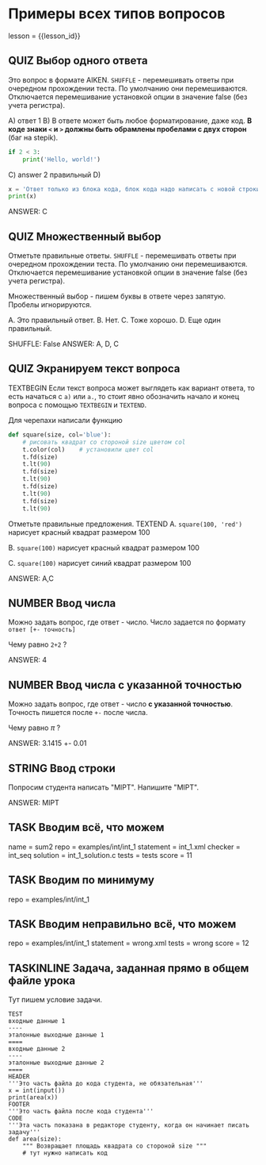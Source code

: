 # Примеры всех типов вопросов

lesson = {{lesson_id}}

## QUIZ Выбор одного ответа

Это вопрос в формате AIKEN. `SHUFFLE` - перемешивать ответы при очередном прохождении теста. По умолчанию они перемешиваются. Отключается перемешивание установкой опции в значение false (без учета регистра).

A) ответ 1
B) В ответе может быть любое форматирование, даже код. **В коде знаки `<` и `>` должны быть обрамлены пробелами с двух сторон** (баг на stepik).
```python
if 2 < 3:
    print('Hello, world!')
```

C) answer 2 правильный
D) 
```python
x = 'Ответ только из блока кода, блок кода надо написать с новой строки'
print(x)
``` 

ANSWER: C

## QUIZ Множественный выбор

Отметьте правильные ответы. `SHUFFLE` - перемешивать ответы при очередном прохождении теста. По умолчанию они перемешиваются. Отключается перемешивание установкой опции в значение false (без учета регистра).

Множественный выбор - пишем буквы в ответе через запятую. Пробелы игнорируются.

A. Это правильный ответ.
B. Нет.
C. Тоже хорошо.
D. Еще один правильный.

SHUFFLE: False
ANSWER: A, D, C

## QUIZ Экранируем текст вопроса

TEXTBEGIN
Если текст вопроса может выглядеть как вариант ответа, то есть начаться с `а)` или `a.`, 
то стоит явно обозначить начало и конец вопроса с помощью `TEXTBEGIN` и `TEXTEND`.
 
Для черепахи написали функцию

```python
def square(size, col='blue'):
    # рисовать квадрат со стороной size цветом col
    t.color(col)    # установили цвет col
    t.fd(size)
    t.lt(90)
    t.fd(size)
    t.lt(90)
    t.fd(size)
    t.lt(90)
    t.fd(size)
    t.lt(90)
```

Отметьте правильные предложения.
TEXTEND
A. 
`square(100, 'red')` нарисует красный квадрат размером 100

B. 
`square(100)` нарисует красный квадрат размером 100

C. 
`square(100)` нарисует синий квадрат размером 100

ANSWER: A,C

## NUMBER Ввод числа

Можно задать вопрос, где ответ - число. Число задается по формату `ответ [+- точность]`

Чему равно `2+2` ?

ANSWER: 4

## NUMBER Ввод числа с указанной точностью

Можно задать вопрос, где ответ - число **с указанной точностью**. Точность пишется после `+-` после числа.

Чему равно $\pi$ ?

ANSWER: 3.1415 +- 0.01

## STRING Ввод строки

Попросим студента написать "MIPT". Напишите "MIPT".

ANSWER: MIPT

## TASK Вводим всё, что можем
name = sum2
repo = examples/int/int_1
statement = int_1.xml
checker = int_seq
solution = int_1_solution.c
tests = tests
score = 11

## TASK Вводим по минимуму

repo = examples/int/int_1

## TASK Вводим неправильно всё, что можем

repo = examples/int/int_1
statement = wrong.xml
tests = wrong
score = 12

## TASKINLINE Задача, заданная прямо в общем файле урока

Тут пишем условие задачи.
```
TEST
входные данные 1
----
эталонные выходные данные 1
====
входные данные 2
----
эталонные выходные данные 2
====
HEADER
'''Это часть файла до кода студента, не обязательная'''
x = int(input())
print(area(x))
FOOTER
'''Это часть файла после кода студента'''
CODE
'''Эта часть показана в редакторе студенту, когда он начинает писать задачу'''
def area(size):
    """ Возвращает площадь квадрата со стороной size """
    # тут нужно написать код
```

